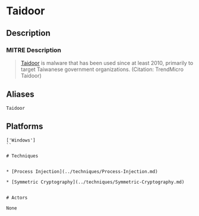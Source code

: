 
# Taidoor

## Description

### MITRE Description

> [Taidoor](https://attack.mitre.org/software/S0011) is malware that has been used since at least 2010, primarily to target Taiwanese government organizations. (Citation: TrendMicro Taidoor)

## Aliases

```
Taidoor
```

## Platforms

```
['Windows']
``

# Techniques


* [Process Injection](../techniques/Process-Injection.md)

* [Symmetric Cryptography](../techniques/Symmetric-Cryptography.md)
    

# Actors

None
